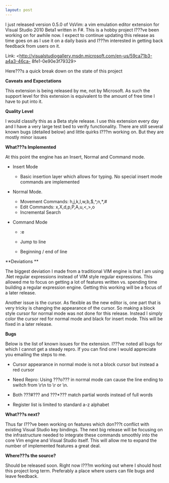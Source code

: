 ```yaml
---
layout: post
---
```

I just released version 0.5.0 of VsVim: a vim emulation editor extension for
Visual Studio 2010 Beta1 written in F#.  This is a hobby project I???ve been
working on for awhile now.  I expect to continue updating this release as time
goes on as I use it on a daily basis and I???m interested in getting back
feedback from users on it.  

Link: <http://visualstudiogallery.msdn.microsoft.com/en-us/59ca71b3-a4a3-46ca-
8fe1-0e90e3f79329>

Here???s a quick break down on the state of this project

**Caveats and Expectations**

This extension is being released by me, not by Microsoft.  As such the support
level for this extension is equivalent to the amount of free time I have to
put into it.

**Quality Level**

I would classify this as a Beta style release.  I use this extension every day
and I have a very large test bed to verify functionality.  There are still
several known bugs (detailed below) and little quirks I???m working on.  But
they are mostly minor issues

**What???s Implemented**

At this point the engine has an Insert, Normal and Command mode.

  * Insert Mode

    * Basic insertion layer which allows for typing.  No special insert mode commands are implemented 

  * Normal Mode.

    * Movement Commands: h,j,k,l,w,b,$,^,n,*,# 
    * Edit Commands: x,X,d,p,P,A,u,<,>,o 
    * Incremental Search 
  * Command Mode

    * :e

    * Jump to line

    * Beginning / end of line

**Deviations **

The biggest deviation I made from a traditional VIM engine is that I am using
.Net regular expressions instead of VIM style regular expressions.  This
allowed me to focus on getting a lot of features written vs. spending time
building a regular expression engine.  Getting this working will be a focus of
a later release.

Another issue is the cursor.  As flexible as the new editor is, one part that
is very tricky is changing the appearance of the cursor.  So making a block
style cursor for normal mode was not done for this release.  Instead I simply
color the cursor red for normal mode and black for insert mode.  This will be
fixed in a later release.

**Bugs**

Below is the list of known issues for the extension.  I???ve noted all bugs for
which I cannot get a steady repro.  If you can find one I would appreciate you
emailing the steps to me.

  * Cursor appearance in normal mode is not a block cursor but instead a red cursor 

  * Need Repro: Using ???o??? in normal mode can cause the line ending to switch from \r\n to \r or \n. 
  * Both ???#??? and ???*??? match partial words instead of full words

  * Register list is limited to standard a-z alphabet 

**What???s next?**

Thus far I???ve been working on features which don???t conflict with existing
Visual Studio key bindings.  The next big release will be focusing on the
infrastructure needed to integrate these commands smoothly into the core Vim
engine and Visual Studio itself.  This will allow me to expand the number of
implemented features a great deal.

**Where???s the source?**

Should be released soon.  Right now I???m working out where I should host this
project long term.  Preferably a place where users can file bugs and leave
feedback.

  



